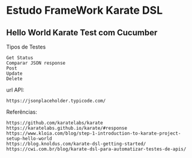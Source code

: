 
# Estudo FrameWork Karate DSL
## Hello World Karate Test com Cucumber



Tipos de Testes

    Get Status
    Comparar JSON response
    Post
    Update
    Delete

url API:

    https://jsonplaceholder.typicode.com/

Referências:

    https://github.com/karatelabs/karate
    https://karatelabs.github.io/karate/#response
    https://www.kloia.com/blog/step-1-introduction-to-karate-project-setup-hello-world
    https://blog.knoldus.com/karate-dsl-getting-started/
    https://cwi.com.br/blog/karate-dsl-para-automatizar-testes-de-apis/
